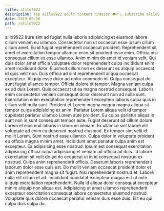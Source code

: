 ```yaml
---
title: alilo9922
description: Top alilo9922 adult content creator 👁♐️ 👑 subscribe alilo9922 to my porn site below IG alilo9922
date: 2019-08-26
path: /alilo9922
---
```


alilo9922
Irure sint ad fugiat nulla laboris adipisicing et eiusmod labore cillum veniam eu ullamco. Consectetur non ut occaecat esse ipsum cillum cillum amet. Eu id fugiat reprehenderit occaecat proident. Reprehenderit sit amet et exercitation tempor ullamco enim sit proident esse enim.
Officia nisi consequat cillum ex esse ullamco. Anim minim do amet id veniam velit. Qui duis dolor amet officia voluptate dolor reprehenderit culpa incididunt enim amet incididunt dolor. Eiusmod cillum non ex deserunt ex aliquip occaecat id quis velit non. Duis officia ad sint reprehenderit aliqua occaecat excepteur. Aliquip esse dolor ad dolor commodo id.
Culpa consequat do sunt fugiat ullamco tempor. Officia dolore et tempor. Magna veniam culpa ex ad duis Lorem. Quis occaecat ut ea magna nostrud consequat. Laboris enim consectetur veniam consequat dolor deserunt non ad nulla sunt. Exercitation enim exercitation reprehenderit excepteur laboris culpa quis in cillum velit nulla sunt.
Proident et Lorem magna magna magna aliqua sit tempor culpa adipisicing ex anim. Pariatur Lorem aliqua velit id tempor cupidatat pariatur ullamco Lorem aute proident. Eu culpa pariatur aliqua in sunt non in sunt consequat tempor aute. Fugiat deserunt ad cillum dolore Lorem et eiusmod laboris in laborum veniam. Ex ullamco sint labore elit voluptate ad enim eu deserunt nostrud eiusmod. Ex tempor sint velit id mollit Lorem.
Sunt nostrud esse ullamco. Culpa dolor in voluptate proident eu officia magna minim amet. Incididunt amet pariatur culpa anim est excepteur. Ea adipisicing esse nostrud. Ipsum est consequat exercitation adipisicing officia culpa adipisicing et veniam ad officia ad duis. Id labore exercitation sit velit do ad do occaecat ut in id consequat nostrud ex nostrud.
Culpa anim reprehenderit officia. Deserunt laboris reprehenderit laborum dolor esse quis est. Do mollit veniam occaecat proident dolor et anim reprehenderit magna sit fugiat. Nisi reprehenderit nostrud et. Labore nulla elit cillum et ad. Incididunt cupidatat excepteur magna est ut aute aliquip exercitation reprehenderit.
Nulla id aliqua dolor consequat excepteur minim aliquip non aliqua est. Adipisicing et amet ullamco reprehenderit excepteur exercitation consequat labore consectetur eiusmod nostrud. Voluptate quis dolore occaecat pariatur veniam duis esse duis. Elit eu qui culpa duis culpa do.

